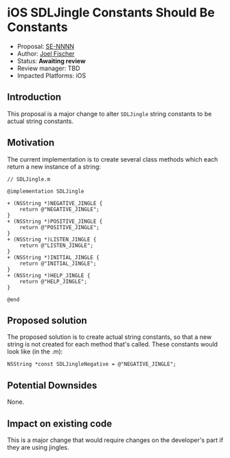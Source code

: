 # iOS SDLJingle Constants Should Be Constants
* Proposal: [SE-NNNN](NNNN-filename.md)
* Author: [Joel Fischer](https://github.com/joeljfischer)
* Status: **Awaiting review**
* Review manager: TBD
* Impacted Platforms: iOS

## Introduction
This proposal is a major change to alter `SDLJingle` string constants to be actual string constants.

## Motivation
The current implementation is to create several class methods which each return a new instance of a string:

```objc
// SDLJingle.m

@implementation SDLJingle

+ (NSString *)NEGATIVE_JINGLE {
    return @"NEGATIVE_JINGLE";
}
+ (NSString *)POSITIVE_JINGLE {
    return @"POSITIVE_JINGLE";
}
+ (NSString *)LISTEN_JINGLE {
    return @"LISTEN_JINGLE";
}
+ (NSString *)INITIAL_JINGLE {
    return @"INITIAL_JINGLE";
}
+ (NSString *)HELP_JINGLE {
    return @"HELP_JINGLE";
}

@end
```

## Proposed solution
The proposed solution is to create actual string constants, so that a new string is not created for each method that's called. These constants would look like (in the .m):

```objc
NSString *const SDLJingleNegative = @"NEGATIVE_JINGLE";
```

## Potential Downsides
None.

## Impact on existing code
This is a major change that would require changes on the developer's part if they are using jingles.
